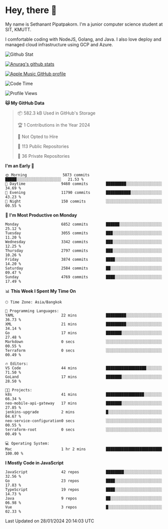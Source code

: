 # Hey, there 🙌
My name is Sethanant Pipatpakorn. I'm a junior computer science student at SIT, KMUTT.

I comfortable coding with NodeJS, Golang, and Java. I also love deploy and managed cloud infrastructure using GCP and Azure.

![Github Stat](https://github-profile-summary-cards.vercel.app/api/cards/profile-details?username=thetkpark&theme=dracula)

[![Anurag's github stats](https://github-readme-stats.vercel.app/api?username=thetkpark&count_private=true&show_icons=true&theme=tokyonight)](https://github.com/anuraghazra/github-readme-stats)

[![Apple Music GitHub profile](https://apple-music-github-profile.rayriffy.com/theme/light.svg?uid=000347.6120fcbefcb74cd59d65c108cc315787.1333)](https://github.com/rayriffy/apple-music-github-profile)

<!--START_SECTION:waka-->
![Code Time](http://img.shields.io/badge/Code%20Time-1%2C057%20hrs%2018%20mins-blue)

![Profile Views](http://img.shields.io/badge/Profile%20Views-1-blue)

**🐱 My GitHub Data** 

> 📦 582.3 kB Used in GitHub's Storage 
 > 
> 🏆 1 Contributions in the Year 2024
 > 
> 🚫 Not Opted to Hire
 > 
> 📜 113 Public Repositories 
 > 
> 🔑 36 Private Repositories 
 > 
**I'm an Early 🐤** 

```text
🌞 Morning                5873 commits        █████░░░░░░░░░░░░░░░░░░░░   21.53 % 
🌆 Daytime                9460 commits        █████████░░░░░░░░░░░░░░░░   34.69 % 
🌃 Evening                11790 commits       ███████████░░░░░░░░░░░░░░   43.23 % 
🌙 Night                  150 commits         ░░░░░░░░░░░░░░░░░░░░░░░░░   00.55 % 
```
📅 **I'm Most Productive on Monday** 

```text
Monday                   6852 commits        ██████░░░░░░░░░░░░░░░░░░░   25.12 % 
Tuesday                  3055 commits        ███░░░░░░░░░░░░░░░░░░░░░░   11.20 % 
Wednesday                3342 commits        ███░░░░░░░░░░░░░░░░░░░░░░   12.25 % 
Thursday                 2797 commits        ███░░░░░░░░░░░░░░░░░░░░░░   10.26 % 
Friday                   3874 commits        ████░░░░░░░░░░░░░░░░░░░░░   14.20 % 
Saturday                 2584 commits        ██░░░░░░░░░░░░░░░░░░░░░░░   09.47 % 
Sunday                   4769 commits        ████░░░░░░░░░░░░░░░░░░░░░   17.49 % 
```


📊 **This Week I Spent My Time On** 

```text
🕑︎ Time Zone: Asia/Bangkok

💬 Programming Languages: 
YAML                     22 mins             █████████░░░░░░░░░░░░░░░░   36.73 % 
XML                      21 mins             █████████░░░░░░░░░░░░░░░░   34.14 % 
Go                       17 mins             ███████░░░░░░░░░░░░░░░░░░   27.48 % 
Markdown                 0 secs              ░░░░░░░░░░░░░░░░░░░░░░░░░   00.55 % 
Terraform                0 secs              ░░░░░░░░░░░░░░░░░░░░░░░░░   00.49 % 

🔥 Editors: 
VS Code                  44 mins             ██████████████████░░░░░░░   71.50 % 
GoLand                   17 mins             ███████░░░░░░░░░░░░░░░░░░   28.50 % 

🐱‍💻 Projects: 
k8s                      41 mins             █████████████████░░░░░░░░   66.34 % 
neo-mobile-api-gateway   17 mins             ███████░░░░░░░░░░░░░░░░░░   27.85 % 
jenkins-upgrade          2 mins              █░░░░░░░░░░░░░░░░░░░░░░░░   04.67 % 
neo-service-configuration0 secs              ░░░░░░░░░░░░░░░░░░░░░░░░░   00.55 % 
terraform-root           0 secs              ░░░░░░░░░░░░░░░░░░░░░░░░░   00.49 % 

💻 Operating System: 
Mac                      1 hr 2 mins         █████████████████████████   100.00 % 
```

**I Mostly Code in JavaScript** 

```text
JavaScript               42 repos            ████████░░░░░░░░░░░░░░░░░   32.56 % 
Go                       23 repos            ████░░░░░░░░░░░░░░░░░░░░░   17.83 % 
TypeScript               19 repos            ████░░░░░░░░░░░░░░░░░░░░░   14.73 % 
Java                     9 repos             ██░░░░░░░░░░░░░░░░░░░░░░░   06.98 % 
Vue                      3 repos             █░░░░░░░░░░░░░░░░░░░░░░░░   02.33 % 
```




 Last Updated on 28/01/2024 20:14:03 UTC
<!--END_SECTION:waka-->
